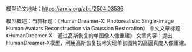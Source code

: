 模型论文地址：https://arxiv.org/abs/2504.03536

模型概述：当前标题：《HumanDreamer-X: Photorealistic Single-image Human Avatars Reconstruction via Gaussian Restoration》
中文文章标题：《HumanDreamer-X：通过高斯恢复的单图像人像重建》
文章内容：提出HumanDreamer-X模型，利用高斯恢复技术实现单张图片的高逼真度人像重建。
